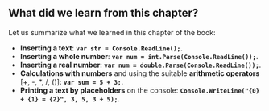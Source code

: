 ## What did we learn from this chapter?

Let us summarize what we learned in this chapter of the book:

- **Inserting a text**: **`var str = Console.ReadLine();`**.
- **Inserting a whole number**: **`var num = int.Parse(Console.ReadLine());`**.
- **Inserting a real number**: **`var num = double.Parse(Console.ReadLine());`**.
- **Calculations with numbers** and using the suitable  **arithmetic operators** [+, -, \*, /, ()]: **`var sum = 5 + 3;`**.
- **Printing a text by placeholders** on the console: **`Console.WriteLine("{0} + {1} = {2}", 3, 5, 3 + 5);`**.
